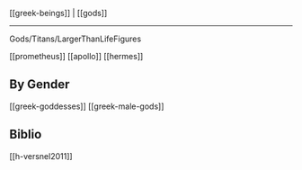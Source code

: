 [[greek-beings]] | [[gods]]

---

Gods/Titans/LargerThanLifeFigures

[[prometheus]]
[[apollo]]
[[hermes]]

## By Gender
[[greek-goddesses]]
[[greek-male-gods]]

## Biblio
[[h-versnel2011]]